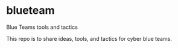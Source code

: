 # blueteam
Blue Teams tools and tactics


This repo is to share ideas, tools, and tactics for cyber blue teams.  

